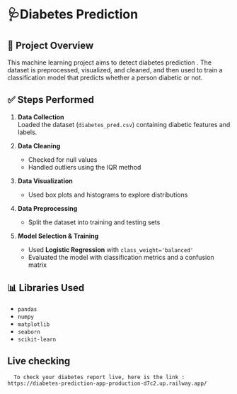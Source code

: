 # 🩺️Diabetes Prediction

## 📌 Project Overview

This machine learning project aims to detect diabetes prediction . The dataset is preprocessed, visualized, and cleaned, and then used to train a classification model that predicts whether a person diabetic or not.

## ✅ Steps Performed

1. **Data Collection**  
   Loaded the dataset (`diabetes_pred.csv`) containing diabetic features and labels.

2. **Data Cleaning**  
   - Checked for null values  
   - Handled outliers using the IQR method  

3. **Data Visualization**  
   - Used box plots and histograms to explore distributions 

4. **Data Preprocessing**    
   - Split the dataset into training and testing sets

5. **Model Selection & Training**  
   - Used **Logistic Regression** with `class_weight='balanced'`  
   - Evaluated the model with classification metrics and a confusion matrix

## 📊 Libraries Used

- `pandas`
- `numpy`
- `matplotlib`
- `seaborn`
- `scikit-learn`

## Live checking

      To check your diabetes report live, here is the link : https://diabetes-prediction-app-production-d7c2.up.railway.app/
